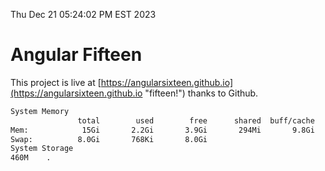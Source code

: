 Thu Dec 21 05:24:02 PM EST 2023

# Angular Fifteen


This project is live at [https://angularsixteen.github.io](https://angularsixteen.github.io "fifteen!") thanks to Github.

```bash
System Memory
               total        used        free      shared  buff/cache   available
Mem:            15Gi       2.2Gi       3.9Gi       294Mi       9.8Gi        13Gi
Swap:          8.0Gi       768Ki       8.0Gi
System Storage
460M	.
```
```bash
